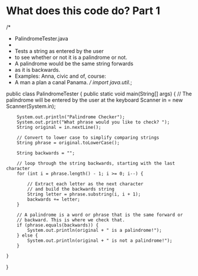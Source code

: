 # What does this code do? Part 1

/*
 * PalindromeTester.java
 * 
 * Tests a string as entered by the user 
 * to see whether or not it is a palindrome or not.
 * A palindrome would be the same string forwards 
 * as it is backwards.
 * Examples: Anna, civic and of, course:
 * A man a plan a canal Panama.
 */
import java.util.*;

public class PalindromeTester {
	public static void main(String[] args) {
		// The palindrome will be entered by the user at the keyboard
		Scanner in = new Scanner(System.in);
		
		System.out.println("Palindrome Checker");
		System.out.print("What phrase would you like to check? ");
		String original = in.nextLine();
		
		// Convert to lower case to simplify comparing strings
		String phrase = original.toLowerCase(); 
		
		String backwards = ""; 
		
		// loop through the string backwards, starting with the last character
		for (int i = phrase.length() - 1; i >= 0; i--) {
		
		    // Extract each letter as the next character 
		    // and build the backwards string
			String letter = phrase.substring(i, i + 1);
			backwards += letter;
		}		
		
		// A palindrome is a word or phrase that is the same forward or 
		// backward. This is where we check that.
		if (phrase.equals(backwards)) {
			System.out.println(original + " is a palindrome!");
		} else {
			System.out.println(original + " is not a palindrome!");			
		}
		
	}
}
